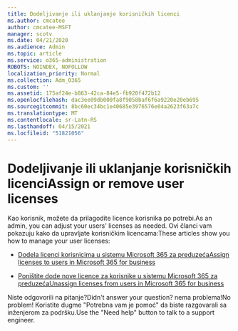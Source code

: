 ```yaml
---
title: Dodeljivanje ili uklanjanje korisničkih licenci
ms.author: cmcatee
author: cmcatee-MSFT
manager: scotv
ms.date: 04/21/2020
ms.audience: Admin
ms.topic: article
ms.service: o365-administration
ROBOTS: NOINDEX, NOFOLLOW
localization_priority: Normal
ms.collection: Adm_O365
ms.custom: ''
ms.assetid: 175af24e-b863-42ca-84e5-fb920f472b12
ms.openlocfilehash: dac3ee09db000fa8f9058baf6f6a9220e20eb695
ms.sourcegitcommit: 8bc60ec34bc1e40685e3976576e04a2623f63a7c
ms.translationtype: MT
ms.contentlocale: sr-Latn-RS
ms.lasthandoff: 04/15/2021
ms.locfileid: "51821056"
---
```

# <a name="assign-or-remove-user-licenses"></a><span data-ttu-id="3cfa8-102">Dodeljivanje ili uklanjanje korisničkih licenci</span><span class="sxs-lookup"><span data-stu-id="3cfa8-102">Assign or remove user licenses</span></span>

<span data-ttu-id="3cfa8-103">Kao korisnik, možete da prilagodite licence korisnika po potrebi.</span><span class="sxs-lookup"><span data-stu-id="3cfa8-103">As an admin, you can adjust your users' licenses as needed.</span></span> <span data-ttu-id="3cfa8-104">Ovi članci vam pokazuju kako da upravljate korisničkim licencama:</span><span class="sxs-lookup"><span data-stu-id="3cfa8-104">These articles show you how to manage your user licenses:</span></span>
  
- [<span data-ttu-id="3cfa8-105">Dodela licenci korisnicima u sistemu Microsoft 365 za preduzeća</span><span class="sxs-lookup"><span data-stu-id="3cfa8-105">Assign licenses to users in Microsoft 365 for business</span></span>](https://docs.microsoft.com/azure/active-directory/fundamentals/license-users-groups?context=azure/active-directory/users-groups-roles/context/ugr-context)

- [<span data-ttu-id="3cfa8-106">Poništite dode nove licence za korisnike u sistemu Microsoft 365 za preduzeća</span><span class="sxs-lookup"><span data-stu-id="3cfa8-106">Unassign licenses from users in Microsoft 365 for business</span></span>](https://docs.microsoft.com/azure/active-directory/fundamentals/license-users-groups?context=azure/active-directory/users-groups-roles/context/ugr-context#remove-a-license)

<span data-ttu-id="3cfa8-107">Niste odgovorili na pitanje?</span><span class="sxs-lookup"><span data-stu-id="3cfa8-107">Didn't answer your question?</span></span> <span data-ttu-id="3cfa8-108">nema problema!</span><span class="sxs-lookup"><span data-stu-id="3cfa8-108">No problem!</span></span> <span data-ttu-id="3cfa8-109">Koristite dugme "Potrebna vam je pomoć" da biste razgovarali sa inženjerom za podršku.</span><span class="sxs-lookup"><span data-stu-id="3cfa8-109">Use the "Need help" button to talk to a support engineer.</span></span>